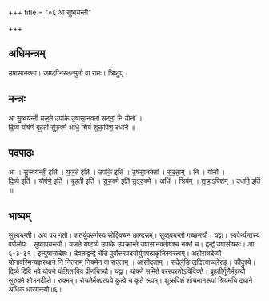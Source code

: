 +++
title = "०६ आ सुष्वयन्ती"

+++
## अधिमन्त्रम्
उषासानक्ता। जमदग्निस्तत्सुतो वा रामः। त्रिष्टुप्।

## मन्त्रः
आ सु॒ष्वय॑न्ती यज॒ते उपा॑के उ॒षासा॒नक्ता॑ सदतां॒ नि योनौ॑ ।  
दि॒व्ये योष॑णे बृह॒ती सु॑रु॒क्मे अधि॒ श्रियं॑ शुक्र॒पिशं॒ दधा॑ने ॥

## पदपाठः
आ । सु॒स्वय॑न्ती॒ इति॑ । य॒ज॒ते इति॑ । उपा॑के॒ इति॑ । उ॒षसा॒नक्ता॑ । स॒द॒ता॒म् । नि । योनौ॑ ।  
दि॒व्ये इति॑ । योष॑णे॒ इति॑ । बृ॒ह॒ती इति॑ । सु॒रु॒क्मे इति॑ सु॒ऽरु॒क्मे । अधि॑ । श्रिय॑म् । शु॒क्र॒ऽपिश॑म् । दधा॑ने॒ इति॑ ॥

## भाष्यम्
सुस्वयन्ती। अय पय गतौ। शतर्युपसर्गस्य सोर्द्विवचनं छान्दसम्। सुष्ठ्वयन्तौ गच्छन्त्यौ। यद्वा। स्वपेर्ण्यन्तस्य वर्णलोपः। सुष्वापयन्त्यौ। यजते यष्टव्ये उपाके उपक्रान्ते उषासानक्तोषश्च नक्तं च। द्वन्द्वं उषासोषसः। आ. ६-३-३१। इत्युषासादेशः। देवताद्वन्द्वे चेति पुर्वोत्तरपदयोर्युगपत्प्रकृतिस्वरत्वम्। अहोरात्रदेव्यौ योनावस्मिन्यज्ञस्थाने नि नितराम् नियमेन वा सदताम् । आसीदताम् । सदेर्लुङि लृदित्त्वाच्च्लेरङ्। कीद्रुश्ये। दिव्ये दिवि भवे योषणे योशिताविव प्रीणयित्र्यौ। यद्वा। योषणे समिते परस्परतोऽविविक्ते। ब्रुहतीर्गुणैर्महत्यौ सुरुक्मे शोभनदीप्ते। रुक्मम्। रोचतेर्मक्प्रत्यये कुत्वे च कृते रूपम्। शुक्रपिशं शोचमानरूपां श्रियमधि दधाने अधिकं धारयन्त्यौ॥६॥